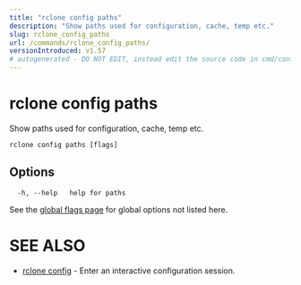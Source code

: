 ```yaml
---
title: "rclone config paths"
description: "Show paths used for configuration, cache, temp etc."
slug: rclone_config_paths
url: /commands/rclone_config_paths/
versionIntroduced: v1.57
# autogenerated - DO NOT EDIT, instead edit the source code in cmd/config/paths/ and as part of making a release run "make commanddocs"
---
```

# rclone config paths

Show paths used for configuration, cache, temp etc.

```
rclone config paths [flags]
```

## Options

```
  -h, --help   help for paths
```


See the [global flags page](/flags/) for global options not listed here.

# SEE ALSO

* [rclone config](/commands/rclone_config/)	 - Enter an interactive configuration session.

